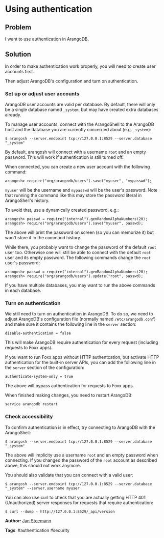 # Using authentication

## Problem

I want to use authentication in ArangoDB.

## Solution

In order to make authentication work properly, you will need to create user accounts first.

Then adjust ArangoDB's configuration and turn on authentication.

### Set up or adjust user accounts

ArangoDB user accounts are valid per database. By default, there will only be a single
database named `_system`, but may have created extra databases already. 

To manage user accounts, connect with the ArangoShell to the ArangoDB host and the 
database you are currently concerned about (e.g. `_system`):

```
$ arangosh --server.endpoint tcp://127.0.0.1:8529 --server.database "_system"
```

By default, arangosh will connect with a username `root` and an empty password. This
will work if authentication is still turned off.

When connected, you can create a new user account with the following command:

``` 
arangosh> require("org/arangodb/users").save("myuser", "mypasswd");
```

`myuser` will be the username and `mypasswd` will be the user's password. Note that running
the command like this may store the password literal in ArangoShell's history.

To avoid that, use a dynamically created password, e.g.:

``` 
arangosh> passwd = require("internal").genRandomAlphaNumbers(20);
arangosh> require("org/arangodb/users").save("myuser", passwd);
```

The above will print the password on screen (so you can memorize it) but won't store
it in the command history.

While there, you probably want to change the password of the default `root` user too.
Otherwise one will still be able to connect with the default `root` user and its
empty password. The following commands change the `root` user's password:

``` 
arangosh> passwd = require("internal").genRandomAlphaNumbers(20);
arangosh> require("org/arangodb/users").update("root", passwd);
```

If you have multiple databases, you may want to run the above commands in each database.


### Turn on authentication

We still need to turn on authentication in ArangoDB. To do so, we need to adjust ArangoDB's
configuration file (normally named `/etc/arangodb.conf`) and make sure it contains the 
following line in the `server` section:

```
disable-authentication = false
```

This will make ArangoDB require authentication for every request (including requests to
Foxx apps). 

If you want to run Foxx apps without HTTP authentcation, but activate HTTP authentication 
for the built-in server APIs, you can add the following line in the `server` section of 
the configuration:

```
authenticate-system-only = true
```

The above will bypass authentication for requests to Foxx apps.

When finished making changes, you need to restart ArangoDB:

```
service arangodb restart
```

### Check accessibility

To confirm authentication is in effect, try connecting to ArangoDB with the ArangoShell:

```
$ arangosh --server.endpoint tcp://127.0.0.1:8529 --server.database "_system"
```

The above will implicity use a username `root` and an empty password when connecting. If
you changed the password of the `root` account as described above, this should not work anymore.

You should also validate that you can connect with a valid user:

```
$ arangosh --server.endpoint tcp://127.0.0.1:8529 --server.database "_system" --server.username myuser
```

You can also use curl to check that you are actually getting HTTP 401 (Unauthorized) server
responses for requests that require authentication:

```
$ curl --dump - http://127.0.0.1:8529/_api/version
```

**Author:** [Jan Steemann](https://github.com/jsteemann)

**Tags**: #authentication #security
